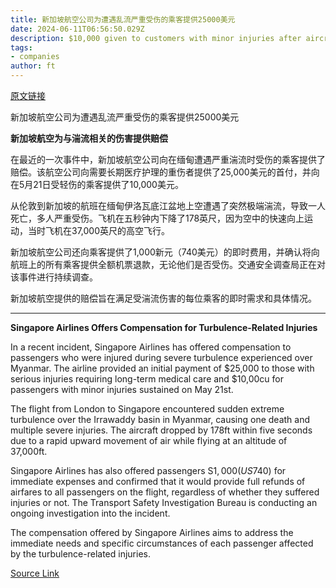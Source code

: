 ```yaml
---
title: 新加坡航空公司为遭遇乱流严重受伤的乘客提供25000美元
date: 2024-06-11T06:56:50.029Z
description: $10,000 given to customers with minor injuries after aircraft suddenly dropped 178ft over Myanmar
tags: 
- companies
author: ft
---
```


[原文链接](https://ft.com/content/52e7372f-9eb4-4a13-983c-8718a0e3ace9)

新加坡航空公司为遭遇乱流严重受伤的乘客提供25000美元

**新加坡航空为与湍流相关的伤害提供赔偿**

在最近的一次事件中，新加坡航空公司向在缅甸遭遇严重湍流时受伤的乘客提供了赔偿。该航空公司向需要长期医疗护理的重伤者提供了25,000美元的首付，并向在5月21日受轻伤的乘客提供了10,000美元。

从伦敦到新加坡的航班在缅甸伊洛瓦底江盆地上空遭遇了突然极端湍流，导致一人死亡，多人严重受伤。飞机在五秒钟内下降了178英尺，因为空中的快速向上运动，当时飞机在37,000英尺的高空飞行。

新加坡航空公司还向乘客提供了1,000新元（740美元）的即时费用，并确认将向航班上的所有乘客提供全额机票退款，无论他们是否受伤。交通安全调查局正在对该事件进行持续调查。

新加坡航空提供的赔偿旨在满足受湍流伤害的每位乘客的即时需求和具体情况。

---

 **Singapore Airlines Offers Compensation for Turbulence-Related Injuries**

In a recent incident, Singapore Airlines has offered compensation to passengers who were injured during severe turbulence experienced over Myanmar. The airline provided an initial payment of $25,000 to those with serious injuries requiring long-term medical care and $10,00cu for passengers with minor injuries sustained on May 21st.

The flight from London to Singapore encountered sudden extreme turbulence over the Irrawaddy basin in Myanmar, causing one death and multiple severe injuries. The aircraft dropped by 178ft within five seconds due to a rapid upward movement of air while flying at an altitude of 37,000ft.

Singapore Airlines has also offered passengers S$1,000 (US$740) for immediate expenses and confirmed that it would provide full refunds of airfares to all passengers on the flight, regardless of whether they suffered injuries or not. The Transport Safety Investigation Bureau is conducting an ongoing investigation into the incident.

The compensation offered by Singapore Airlines aims to address the immediate needs and specific circumstances of each passenger affected by the turbulence-related injuries.

[Source Link](https://ft.com/content/52e7372f-9eb4-4a13-983c-8718a0e3ace9)

